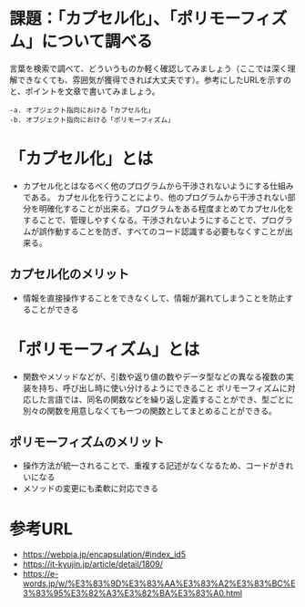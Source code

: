 # 課題：「カプセル化」、「ポリモーフィズム」について調べる

言葉を検索で調べて、どういうものか軽く確認してみましょう（ここでは深く理解できなくても、雰囲気が獲得できれば大丈夫です）。参考にしたURLを示すのと、ポイントを文章で書いてみましょう。

```
-a. オブジェクト指向における「カプセル化」
-b. オブジェクト指向における「ポリモーフィズム」
```

# 「カプセル化」とは

- カプセル化とはなるべく他のプログラムから干渉されないようにする仕組みである。
カプセル化を行うことにより、他のプログラムから干渉されない部分を明確化することが出来る。プログラムをある程度まとめてカプセル化をすることで、管理しやすくなる。干渉されないようにすることで、プログラムが誤作動することを防ぎ、すべてのコード認識する必要もなくすことが出来る。

## カプセル化のメリット

- 情報を直接操作することをできなくして、情報が漏れてしまうことを防止することができる


# 「ポリモーフィズム」とは

- 関数やメソッドなどが、引数や返り値の数やデータ型などの異なる複数の実装を持ち、呼び出し時に使い分けるようにできること
ポリモーフィズムに対応した言語では、同名の関数などを繰り返し定義することができ、型ごとに別々の関数を用意しなくても一つの関数としてまとめることができる。

## ポリモーフィズムのメリット

- 操作方法が統一されることで、重複する記述がなくなるため、コードがきれいになる
- メソッドの変更にも柔軟に対応できる


# 参考URL

- https://webpia.jp/encapsulation/#index_id5
- https://it-kyujin.jp/article/detail/1809/
- https://e-words.jp/w/%E3%83%9D%E3%83%AA%E3%83%A2%E3%83%BC%E3%83%95%E3%82%A3%E3%82%BA%E3%83%A0.html